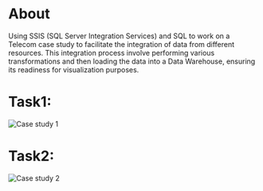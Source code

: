 <h1>About</h1>

Using SSIS (SQL Server Integration Services) and SQL to work on a Telecom case study to facilitate the integration of data from different resources.
This integration process involve performing various transformations and then loading the data into a Data Warehouse, ensuring its readiness for visualization purposes.

<h1>Task1:</h1>

![Case study 1](https://github.com/user-attachments/assets/b2ebf9fa-a2c6-42b9-9c7c-cc5eac4d3f5f)

<h1>Task2:</h1>

![Case study 2](https://github.com/user-attachments/assets/b19c7ab4-a110-49e8-8c05-b267c98d06a0)
